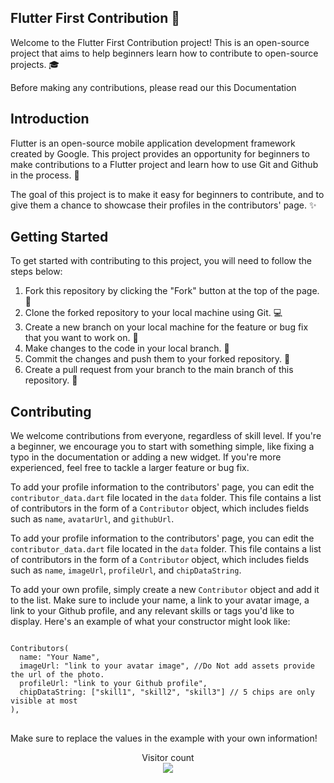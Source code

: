 <article>
  <h1>Flutter First Contribution 🚀</h1>
  <p>Welcome to the Flutter First Contribution project! This is an open-source project that aims to help beginners learn how to contribute to open-source projects. 🎓</p>
   <p>Before making any contributions, please read our this Documentation</p>
  <h2>Introduction</h2>
  <p>Flutter is an open-source mobile application development framework created by Google. This project provides an opportunity for beginners to make contributions to a Flutter project and learn how to use Git and Github in the process. 💪</p>
  <p>The goal of this project is to make it easy for beginners to contribute, and to give them a chance to showcase their profiles in the contributors' page. ✨</p>
  <h2>Getting Started</h2>
  <p>To get started with contributing to this project, you will need to follow the steps below:</p>
  <ol>
    <li>Fork this repository by clicking the "Fork" button at the top of the page. 🍴</li>
    <li>Clone the forked repository to your local machine using Git. 💻</li>
    <li>Create a new branch on your local machine for the feature or bug fix that you want to work on. 🌱</li>
    <li>Make changes to the code in your local branch. 🔧</li>
    <li>Commit the changes and push them to your forked repository. 🚀</li>
    <li>Create a pull request from your branch to the main branch of this repository. 👥</li>
  </ol>
  <h2>Contributing</h2>
  <p>We welcome contributions from everyone, regardless of skill level. If you're a beginner, we encourage you to start with something simple, like fixing a typo in the documentation or adding a new widget. If you're more experienced, feel free to tackle a larger feature or bug fix.</p>

<p>To add your profile information to the contributors' page, you can edit the <code>contributor_data.dart</code> file located in the <code>data</code> folder. This file contains a list of contributors in the form of a <code>Contributor</code> object, which includes fields such as <code>name</code>, <code>avatarUrl</code>, and <code>githubUrl</code>.</p>

<p>To add your profile information to the contributors' page, you can edit the <code>contributor_data.dart</code> file located in the <code>data</code> folder. This file contains a list of contributors in the form of a <code>Contributor</code> object, which includes fields such as <code>name</code>, <code>imageUrl</code>, <code>profileUrl</code>, and <code>chipDataString</code>.</p>

<p>To add your own profile, simply create a new <code>Contributor</code> object and add it to the list. Make sure to include your name, a link to your avatar image, a link to your Github profile, and any relevant skills or tags you'd like to display. Here's an example of what your constructor might look like:</p>

<pre>
<code>
Contributors(
  name: "Your Name",
  imageUrl: "link to your avatar image", //Do Not add assets provide the url of the photo.
  profileUrl: "link to your Github profile", 
  chipDataString: ["skill1", "skill2", "skill3"] // 5 chips are only visible at most
),
</code>
</pre>

<p>Make sure to replace the values in the example with your own information!</p>


<p align="center"> 
  Visitor count<br>
  <img src="https://profile-counter.glitch.me/flutter-first-contribution/count.svg" />
</p>

</article>

